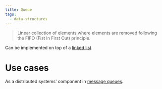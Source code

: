 ```yaml
---
title: Queue
tags:
  - data-structures
---
```


> Linear collection of elements where elements are removed following the FIFO (Fist In First Out) principle.

Can be implemented on top of a [linked list](linked-list).

# Use cases

As a distributed systems' component in [message queues](message-queue).

